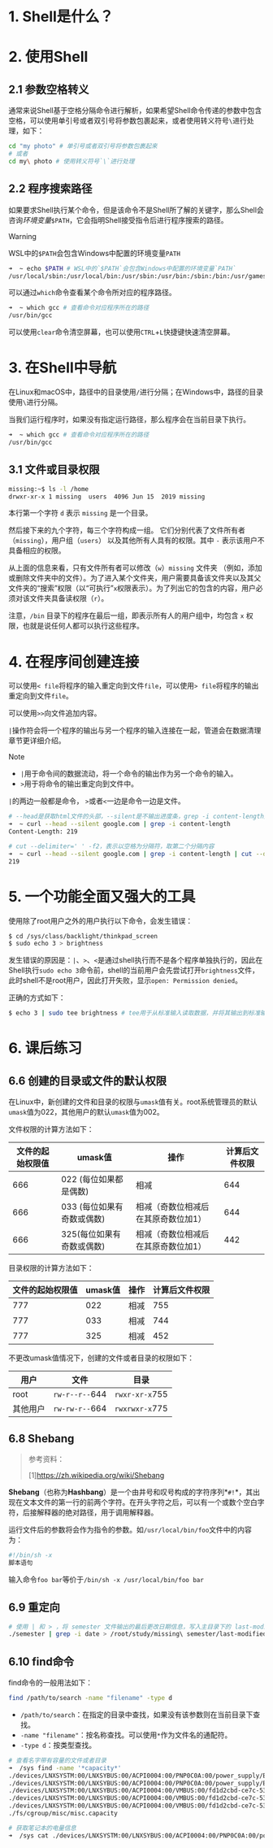 # 1. Shell是什么？

# 2. 使用Shell

## 2.1 参数空格转义

通常来说Shell基于空格分隔命令进行解析，如果希望Shell命令传递的参数中包含空格，可以使用单引号或者双引号将参数包裹起来，或者使用转义符号`\`进行处理，如下：

```bash
cd "my photo" # 单引号或者双引号将参数包裹起来
# 或者
cd my\ photo # 使用转义符号`\`进行处理
```

## 2.2 程序搜索路径

如果要求Shell执行某个命令，但是该命令不是Shell所了解的关键字，那么Shell会咨询*环境变量*`$PATH`，它会指明Shell接受指令后进行程序搜索的路径。

> [!WARNING]
>
> WSL中的`$PATH`会包含Windows中配置的环境变量`PATH`

```bash
➜  ~ echo $PATH # WSL中的`$PATH`会包含Windows中配置的环境变量`PATH`
/usr/local/sbin:/usr/local/bin:/usr/sbin:/usr/bin:/sbin:/bin:/usr/games:/usr/local/games:/usr/lib/wsl/lib:/mnt/c/Program Files/WindowsApps/CanonicalGroupLimited.Ubuntu20.04LTS_2004.6.16.0_x64__79rhkp1fndgsc:/mnt/d/tools/VMware/VMware Workstation/bin/:/mnt/c/Program Files (x86)/Common Files/Oracle/Java/javapath:/mnt/d/tools/gcc/bin:/mnt/d/tools/QEMU:/mnt/d/Rational Rose/Common:/mnt/c/Program Files (x86)/MySQL/MySQL Server 5.5/bin:/mnt/c/WINDOWS/system32:/mnt/c/WINDOWS:/mnt/c/WINDOWS/System32/Wbem:/mnt/c/WINDOWS/System32/WindowsPowerShell/v1.0/:/mnt/c/WINDOWS/System32/OpenSSH/:/mnt/d/tools/mingw64/8.1.0/x86_64-8.1.0-release-posix-seh-rt_v6-rev0/mingw64/bin:/mnt/d/tools/Microsoft VS Code/bin:/mnt/d/tools/Microsoft Visual Studio/2019/VC/Tools/MSVC/14.28.29910/lib/x64:/mnt/c/Program Files/NVIDIA Corporation/NVIDIA NvDLISR:/mnt/c/Program Files (x86)/NVIDIA Corporation/PhysX/Common:/mnt/d/tools/NetSarang/Xshell 7/:/mnt/c/Program Files/Intel/WiFi/bin/:/mnt/c/Program Files/Common Files/Intel/WirelessCommon/:/mnt/c/Program Files/Java/jdk1.8.0_201/bin:/mnt/d/tools/Git/cmd:/mnt/d/tools/Node.js/:/mnt/c/Users/霍宇佳/AppData/Roaming/npm:/mnt/c/Program Files/Python/Python37:/mnt/c/Program Files/dotnet/:/mnt/c/Program Files/usbipd-win/:/mnt/c/Users/霍宇佳/AppData/Local/Microsoft/WindowsApps:/mnt/d/python:/mnt/d/IntelliJ IDEA Community Edition 2019.2/bin:/mnt/d/tools/modelsim/win64:/mnt/c/Modeltech_pe_edu_10.2a/win32pe_edu:/mnt/d/tools/modelsim/win32pe_edu:/mnt/c/Modeltech_pe_edu_10.4a/win32pe_edu:/mnt/c/modeltech64_10.4/win64:/mnt/d/tools/apache-maven-3.6.3/bin:/mnt/d/tools/IntelliJ IDEA 2024.1/bin:/mnt/c/Users/霍宇佳/AppData/Local/Programs/Microsoft VS Code/bin:/opt/riscv/bin
```

可以通过`which`命令查看某个命令所对应的程序路径。

```bash
➜  ~ which gcc # 查看命令对应程序所在的路径
/usr/bin/gcc
```

可以使用`clear`命令清空屏幕，也可以使用`CTRL`+`L`快捷键快速清空屏幕。

# 3. 在Shell中导航

在Linux和macOS中，路径中的目录使用`/`进行分隔；在Windows中，路径的目录使用`\`进行分隔。

当我们运行程序时，如果没有指定运行路径，那么程序会在当前目录下执行。

```bash
➜  ~ which gcc # 查看命令对应程序所在的路径
/usr/bin/gcc
```

## 3.1 文件或目录权限

```bash
missing:~$ ls -l /home
drwxr-xr-x 1 missing  users  4096 Jun 15  2019 missing
```

本行第一个字符 `d` 表示 `missing` 是一个目录。

然后接下来的九个字符，每三个字符构成一组。 它们分别代表了文件所有者（`missing`），用户组（`users`） 以及其他所有人具有的权限。其中 `-` 表示该用户不具备相应的权限。

从上面的信息来看，只有文件所有者可以修改（`w`）`missing` 文件夹 （例如，添加或删除文件夹中的文件）。为了进入某个文件夹，用户需要具备该文件夹以及其父文件夹的“搜索”权限（以“可执行”`x`权限表示）。为了列出它的包含的内容，用户必须对该文件夹具备读权限（`r`）。

注意，`/bin` 目录下的程序在最后一组，即表示所有人的用户组中，均包含 `x` 权限，也就是说任何人都可以执行这些程序。

# 4. 在程序间创建连接

可以使用`< file`将程序的输入重定向到文件`file`，可以使用`> file`将程序的输出重定向到文件`file`。

可以使用`>>`向文件追加内容。

`|`操作符会将一个程序的输出与另一个程序的输入连接在一起，管道会在数据清理章节更详细介绍。

> [!Note]
>
> - `|`用于命令间的数据流动，将一个命令的输出作为另一个命令的输入。
> - `>`用于将命令的输出重定向到文件中。
>
> `|`的两边一般都是命令， `>`或者`<`一边是命令一边是文件。

```bash
# --head是获取html文件的头部，--silent是不输出进度条，grep -i content-length是提取内容包含“content-length”的行，并且不区分大小写
➜  ~ curl --head --silent google.com | grep -i content-length
Content-Length: 219

# cut --delimiter=' ' -f2，表示以空格为分隔符，取第二个分隔内容
➜  ~ curl --head --silent google.com | grep -i content-length | cut --delimiter=' ' -f2
219
```



# 5. 一个功能全面又强大的工具

使用除了root用户之外的用户执行以下命令，会发生错误：

```bash
$ cd /sys/class/backlight/thinkpad_screen
$ sudo echo 3 > brightness
```

发生错误的原因是：`|`、`>`、`<`是通过shell执行而不是各个程序单独执行的，因此在Shell执行`sudo echo 3`命令前，shell的当前用户会先尝试打开`brightness`文件，此时shell不是root用户，因此打开失败，显示`open: Permission denied`。

正确的方式如下：

```bash
$ echo 3 | sudo tee brightness # tee用于从标准输入读取数据，并将其输出到标准输出以及一个或多个文件。
```

#  6. 课后练习

## 6.6 创建的目录或文件的默认权限

在Linux中，新创建的文件和目录的权限与`umask`值有关。root系统管理员的默认`umask`值为022，其他用户的默认`umask`值为002。

文件权限的计算方法如下：

| **文件的起始权限值** | **umask值**                 | **操作**                            | **计算后文件权限** |
| -------------------- | --------------------------- | ----------------------------------- | ------------------ |
| 666                  | 022 (每位如果都是偶数)      | 相减                                | 644                |
| 666                  | 033  (每位如果有奇数或偶数) | 相减（奇数位相减后在其原奇数位加1） | 644                |
| 666                  | 325(每位如果有奇数或偶数)   | 相减（奇数位相减后在其原奇数位加1） | 442                |

目录权限的计算方法如下：

| **文件的起始权限值** | **umask值** | **操作** | **计算后文件权限** |
| -------------------- | ----------- | -------- | ------------------ |
| 777                  | 022         | 相减     | 755                |
| 777                  | 033         | 相减     | 744                |
| 777                  | 325         | 相减     | 452                |

不更改umask值情况下，创建的文件或者目录的权限如下：

| 用户     | 文件           | 目录           |
| -------- | -------------- | -------------- |
| root     | `rw-r--r--`644 | `rwxr-xr-x`755 |
| 其他用户 | `rw-rw-r--`664 | `rwxrwxr-x`775 |

## 6.8 Shebang

> 参考资料：
>
> [1]https://zh.wikipedia.org/wiki/Shebang

**Shebang**（也称为**Hashbang**）是一个由井号和叹号构成的字符序列*`#!`*，其出现在文本文件的第一行的前两个字符。在开头字符之后，可以有一个或数个空白字符，后接解释器的绝对路径，用于调用解释器。

运行文件后的参数将会作为指令的参数。如`/usr/local/bin/foo`文件中的内容为：

```bash
#!/bin/sh -x
脚本语句
```

输入命令`foo bar`等价于`/bin/sh -x /usr/local/bin/foo bar`

## 6.9 重定向

```bash
# 使用 | 和 > ，将 semester 文件输出的最后更改日期信息，写入主目录下的 last-modified.txt 的文件中
./semester | grep -i date > /root/study/missing\ semester/last-modified.txt
```

## 6.10 find命令

find命令的一般用法如下：

```bash
find /path/to/search -name "filename" -type d
```

- `/path/to/search`：在指定的目录中查找，如果没有该参数则在当前目录下查找。
- `-name "filename"`：按名称查找。可以使用`*`作为文件名的通配符。
- `-type d`：按类型查找。

```bash
# 查看名字带有容量的文件或者目录
➜  /sys find -name '*capacity*'
./devices/LNXSYSTM:00/LNXSYBUS:00/ACPI0004:00/PNP0C0A:00/power_supply/BAT1/capacity
./devices/LNXSYSTM:00/LNXSYBUS:00/ACPI0004:00/PNP0C0A:00/power_supply/BAT1/capacity_level
./devices/LNXSYSTM:00/LNXSYBUS:00/ACPI0004:00/VMBUS:00/fd1d2cbd-ce7c-535c-966b-eb5f811c95f0/host0/target0:0:0/0:0:0:1/evt_capacity_change_reported
./devices/LNXSYSTM:00/LNXSYBUS:00/ACPI0004:00/VMBUS:00/fd1d2cbd-ce7c-535c-966b-eb5f811c95f0/host0/target0:0:0/0:0:0:2/evt_capacity_change_reported
./devices/LNXSYSTM:00/LNXSYBUS:00/ACPI0004:00/VMBUS:00/fd1d2cbd-ce7c-535c-966b-eb5f811c95f0/host0/target0:0:0/0:0:0:0/evt_capacity_change_reported
./fs/cgroup/misc/misc.capacity

# 获取笔记本的电量信息
➜  /sys cat ./devices/LNXSYSTM:00/LNXSYBUS:00/ACPI0004:00/PNP0C0A:00/power_supply/BAT1/capacity                                                               78
```

